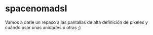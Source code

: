 # spacenomadsl
Vamos a darle un repaso a las pantallas de alta definición de píxeles y cuándo usar unas unidades u otras ;)
